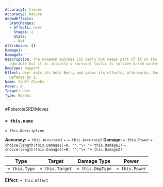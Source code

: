 ```yaml
---
Accuracy1: Clever
Accuracy2: Nature
AddedEffects:
  StatChanges:
  - Affects: User
    Stages: 2
    Stats:
    - Def
Attributes: {}
Damage1: ''
Damage2: ''
Description: The Pokemon munches its berry but keeps part of it on its cheeks. Looks
  adorable but it is actually a survival tactic to survive harsh winters.
DmgType: Support
Effect: User eats its held Berry and gains its effects, afterwards, Increase user's
  Defense by 2.
Name: Stuff Cheeks
Power: 0
Target: User
Type: Normal
---
```


#PokeroleSRD/Moves

### `= this.name` 
*`= this.Description`*

**Accuracy:** `= this.Accuracy1` + `= this.Accuracy2`
**Damage:** `= this.Power` `= choice(length(this.Damage1)=0, "","\+ "+ this.Damage1)` `= choice(length(this.Damage2)=0, "","\+ "+ this.Damage2)`

| Type          | Target          | Damage Type          | Power          |
| ------------- | --------------- | ---------------- | -------------- |
| `= this.Type` | `= this.Target` | `= this.DmgType` | `= this.Power` | 

**Effect:** `= this.Effect`